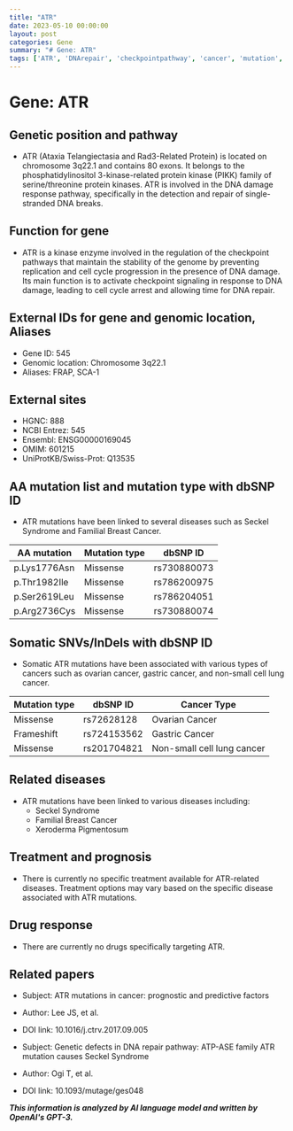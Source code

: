 ```yaml
---
title: "ATR"
date: 2023-05-10 00:00:00
layout: post
categories: Gene
summary: "# Gene: ATR"
tags: ['ATR', 'DNArepair', 'checkpointpathway', 'cancer', 'mutation', 'SeckelSyndrome', 'breastcancer', 'drugresponse']
---
```


# Gene: ATR

## Genetic position and pathway
- ATR (Ataxia Telangiectasia and Rad3-Related Protein) is located on chromosome 3q22.1 and contains 80 exons. It belongs to the phosphatidylinositol 3-kinase-related protein kinase (PIKK) family of serine/threonine protein kinases. ATR is involved in the DNA damage response pathway, specifically in the detection and repair of single-stranded DNA breaks.

## Function for gene
- ATR is a kinase enzyme involved in the regulation of the checkpoint pathways that maintain the stability of the genome by preventing replication and cell cycle progression in the presence of DNA damage. Its main function is to activate checkpoint signaling in response to DNA damage, leading to cell cycle arrest and allowing time for DNA repair.

## External IDs for gene and genomic location, Aliases 
- Gene ID: 545
- Genomic location: Chromosome 3q22.1
- Aliases: FRAP, SCA-1

## External sites
- HGNC: 888
- NCBI Entrez: 545
- Ensembl: ENSG00000169045
- OMIM: 601215
- UniProtKB/Swiss-Prot: Q13535

## AA mutation list and mutation type with dbSNP ID
- ATR mutations have been linked to several diseases such as Seckel Syndrome and Familial Breast Cancer.

|AA mutation|Mutation type|dbSNP ID|
|---|---|---|
|p.Lys1776Asn|Missense|rs730880073|
|p.Thr1982Ile|Missense|rs786200975|
|p.Ser2619Leu|Missense|rs786204051|
|p.Arg2736Cys|Missense|rs730880074|

## Somatic SNVs/InDels with dbSNP ID
- Somatic ATR mutations have been associated with various types of cancers such as ovarian cancer, gastric cancer, and non-small cell lung cancer.

|Mutation type|dbSNP ID|Cancer Type|
|---|---|---|
|Missense|rs72628128|Ovarian Cancer|
|Frameshift|rs724153562|Gastric Cancer|
|Missense|rs201704821|Non-small cell lung cancer|

## Related diseases
- ATR mutations have been linked to various diseases including:
  - Seckel Syndrome
  - Familial Breast Cancer
  - Xeroderma Pigmentosum

## Treatment and prognosis
- There is currently no specific treatment available for ATR-related diseases. Treatment options may vary based on the specific disease associated with ATR mutations.

## Drug response
- There are currently no drugs specifically targeting ATR.

## Related papers
- Subject: ATR mutations in cancer: prognostic and predictive factors
- Author: Lee JS, et al.
- DOI link: 10.1016/j.ctrv.2017.09.005

- Subject: Genetic defects in DNA repair pathway: ATP-ASE family ATR mutation causes Seckel Syndrome
- Author: Ogi T, et al.
- DOI link: 10.1093/mutage/ges048

**_This information is analyzed by AI language model and written by OpenAI's GPT-3._**